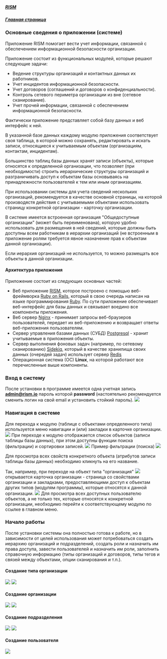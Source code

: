##### [RISM](../index.md)
##### [Главная страница](../../index.md)
### Основные сведения о приложении (системе)
Приложение RISM помогает вести учет информации, связанной с обеспечением информационной безопасности организации.

Приложение состоит из функциональных модулей, которые решают следующие задачи:
* Ведение структуры организаций и контактных данных их работников.
* Учет инцидентов информационной безопасности.
* Учет договоров (соглашений и договоров о конфиденциальности).
* Контроль сетевого периметра организации из вне (сетевое сканирование).
* Учет прочей информации, связанной с обеспечением информационной безопасности.

Фактически приложение представляет собой базу данных и веб интерфейс к ней.

В указанной базе данных каждому модулю приложения соответствует своя таблица, в которой можно сохранять, редактировать и искать записи, относящиеся к учитываемым объектам (организациям, контактам, инцидентам).

Большинство таблиц базы данных хранят записи (объекты), которые относятся к определенной организации, что позволяет (при необходимости) строить иерархические структуры организаций и разграничивать доступ к объектам базы основываясь на принадлежности пользователей к тем или иным организациям.

При использовании системы для учета сведений нескольких организаций, рекомендуется в качестве основной страницы, на которой производястя действия с учитываемыми объектами использовать страницу конкретной организации - карточку организации.

В системе имеется встроенная организация "Общедоступные организации" (может быть переименована), которую удобно использовать для размещения в ней сведений, которые должны быть доступны всем работникам в иерархии организаций (не встроенным в приложение ролям требуется явное назначение прав к объектам данной организации).

Если иерархия организаций не используется, то можно размещать все объекты в данной организации.

#### Архитектура приложения
Приложение состоит из следующих основных частей:
* Веб приложение [RISM](https://github.com/atilla777/rism), которое построено с помощью веб-фреймворка [Ruby on Rails](https://rubyonrails.org/), который в свою очередь написан на языке программирования [Ruby](https://www.ruby-lang.org/en/). По сути приложение обеспечивает веб-интерфейс для базы данных и связывает воедино все компоненты приложения.
* Веб сервер [Nginx](http://nginx.org/ru/) - принимает запросы веб-браузеров пользователей, передает их веб-приложению и возвращает ответы веб-приложения пользователям.
* Сервер управления базами данных (СУБД) [Postgresql](https://www.postgresql.org) - хранит учитываемые в приложения объекты.
* Сервер выполнения фоновых задач (например, по сетевому сканированию) [Sidekiq](https://sidekiq.org), который в качестве хранилища своих данных (очередей задач) использует сервер [Redis]( https://redis.io/)
* Операционная система (ОС) **Linux**, на которой работают все перечисленные выше компоненты.

### Вход в систему
После установки в программе имеется одна учетная запись **admin@rism.io** пароль которой **password** (настоятельно рекомендуется сменить логин на свой email и установить стойкий пароль).
![](login.png)

### Навигация в системе
Для перехода к модулю (таблице с объектами определенного типа) используется меню навигации и (или) закладки в карточке организации.
![](index.png)
При переходе к модулю отображается список объектов (записи таблицы базы данных), при этом доступны функции поиска (фильтрации) и сортировки записей.
![](organization.png)
Пример фильтрации (поиска)
![](user_index.png)

Для просмотра всех свойств конкретного объекта (атрибутов записи таблицы базы данных) необходимо кликнуть на его название.

Так, например, при переходе на объект типа "организация"
![](show_organization.png)
 открывается карточка организации - страница со свойствами организации и закладками, предоставляющими доступ к объектам других типов (модулям программы), которые относятся к данной организации.
![](organization_menu.png)
Для просмотра всех доступных пользователю объектов, а не только тех, которые относятся к конкретной организации, необходимо перейти к соответствующему модулю по ссылке в главном меню.
### Начало работы
После установки системы она полностью готова к работе, но в зависимости от целей использования может потребоваться создать иерархию организаций и подразделений, создать роли и назначить им права доступа, завести пользователей и назначить им роли, заполнить справочную информацию (типы организаций и договоров, типы тегов и связей между объектами, опции сканирования и т.п.).
#### Создание типа организации
![](new_organization_kind.png)
![](create_organization_kind.png)
#### Создание организации
![](new_organization.png)
![](create_organization.png)
#### Создание подразделения
![](new_user_department.png)
![](create_organization.png)
#### Создание пользователя
![](create_user.png)
